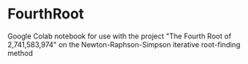 # FourthRoot
Google Colab notebook for use with the project "The Fourth Root of 2,741,583,974" on the Newton-Raphson-Simpson iterative root-finding method
